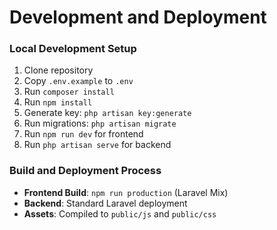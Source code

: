 # Development and Deployment

### Local Development Setup

1. Clone repository
2. Copy `.env.example` to `.env`
3. Run `composer install`
4. Run `npm install`
5. Generate key: `php artisan key:generate`
6. Run migrations: `php artisan migrate`
7. Run `npm run dev` for frontend
8. Run `php artisan serve` for backend

### Build and Deployment Process

- **Frontend Build**: `npm run production` (Laravel Mix)
- **Backend**: Standard Laravel deployment
- **Assets**: Compiled to `public/js` and `public/css`
